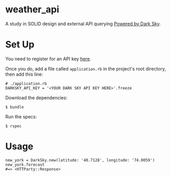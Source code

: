 # weather_api
A study in SOLID design and external API querying [Powered by Dark Sky](https://darksky.net/poweredby/).

# Set Up
You need to register for an API key [here](https://darksky.net/devs/docs).

Once you do, add a file called `application.rb` in the project's root directory, then add this line:
```
# ./application.rb
DARKSKY_API_KEY = '<YOUR DARK SKY API KEY HERE>'.freeze
```
Download the dependencies:
```
$ bundle
```
Run the specs:
```
$ rspec
```
# Usage
```
new_york = DarkSky.new(latitude: '40.7128', longitude: '74.0059')
new_york.forecast
#=> <HTTParty::Response>
```
